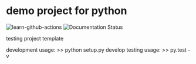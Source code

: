 # demo project for python

![learn-github-actions](https://github.com/augeorge/test/workflows/learn-github-actions/badge.svg)
![Documentation Status](https://readthedocs.org/projects/demo-project-docs/badge/?version=latest)
     
testing project template

development usage: >> python setup.py develop 
testing usage: >> py.test -v 

